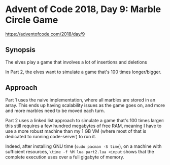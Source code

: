 # Advent of Code 2018, Day 9: Marble Circle Game

https://adventofcode.com/2018/day/9

## Synopsis

The elves play a game that involves a lot of insertions and deletions

In Part 2, the elves want to simulate a game that's 100 times longer/bigger.

## Approach

Part 1 uses the naive implementation, where all marbles are stored in an array. This ends up having scalability issues as the game goes on, and more and more marbles need to be moved each turn.

Part 2 uses a linked list approach to simulate a game that's 100 times larger: this still requires a few hundred megabytes of free RAM, meaning I have to use a more robust machine than my 1 GB VM (where most of that is dedicated to running code-server) to run it.

Indeed, after installing GNU time (`sudo pacman -S time`), on a machine with sufficient resources, `\time -f %M lua part2.lua <input` shows that the complete execution uses over a full gigabyte of memory.
